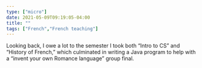 ```yaml
---
type: ["micro"]
date: 2021-05-09T09:19:05-04:00
title: ""
tags: ["French","French teaching"]
---
```

Looking back, I owe a lot to the semester I took both “Intro to CS” and “History of French,” which culminated in writing a Java program to help with a “invent your own Romance language” group final.
